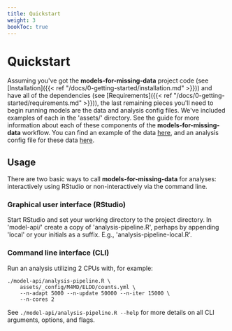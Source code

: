 ```yaml
---
title: Quickstart
weight: 3
bookToc: true
---
```


# Quickstart

Assuming you've got the __models-for-missing-data__ project code (see [Installation]({{< ref "/docs/0-getting-started/installation.md" >}})) and have all of the dependencies (see [Requirements]({{< ref "/docs/0-getting-started/requirements.md" >}})), the last remaining pieces you'll need to begin running models are the data and analysis config files. We've included examples of each in the 'assets/' directory. See the guide for more information about each of these components of the __models-for-missing-data__ workflow. You can find an example of the data [here](https://raw.githubusercontent.com/lzachmann/models-for-missing-data/main/assets/_data/count-data.csv), and an analysis config file for these data [here](https://raw.githubusercontent.com/lzachmann/models-for-missing-data/main/assets/_config/M4MD/ELDO/counts.yml).

## Usage

There are two basic ways to call __models-for-missing-data__ for analyses: interactively using RStudio or non-interactively via the command line.

### Graphical user interface (RStudio)

Start RStudio and set your working directory to the project directory. In 'model-api/' create a copy of 'analysis-pipeline.R', perhaps by appending 'local' or your initials as a suffix. E.g., 'analysis-pipeline-local.R'.

### Command line interface (CLI)

Run an analysis utilizing 2 CPUs with, for example:
```
./model-api/analysis-pipeline.R \
    assets/_config/M4MD/ELDO/counts.yml \
    --n-adapt 5000 --n-update 50000 --n-iter 15000 \
    --n-cores 2
```

See `./model-api/analysis-pipeline.R --help` for more details on all CLI arguments, options, and flags.
